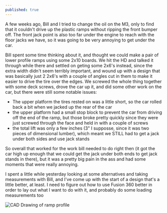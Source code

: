 ```yaml
---
published: true
---
```

A few weeks ago, Bill and I tried to change the oil on the M3, only to find that it couldn't drive up the plastic ramps without ripping the front bumper off. The front jack point is also too far under the engine to reach with the floor jacks we have, so it was going to be very annoying to get under the car. 

Bill spent some time thinking about it, and thought we could make a pair of lower profile ramps using some 2x10 boards. We hit the HD and talked it through while there and settled on geting some 2x6's instead, since the extra width didn't seem terribly important, and wound up with a design that was basically just 2 2x6's with a couple of angles cut in them to make it easier to drive the tire over the edges. We screwed the whole thing together with some deck screws, drove the car up it, and did some other work on the car, but there were still some notable issues: 

- The upper platform the tires rested on was a little short, so the car rolled back a bit when we jacked up the rear of the car
- the upper platform had a small stop block to prevent the car from driving off the end of the ramp, but those broke pretty quickly since they were just screwed through the face and held in with a couple of screws
- the total lift was only a few inches (3" I supposse, since it was two pieces of dimensional lumber), which meant we STILL had to get a jack under both sides and use jack stands

So overall that worked for the work bill needed to do right then (it got the car high up enough that we could get the jack under both ends to get jack stands in there), but it was a pretty big pain in the ass and had some moments that were really annoying.

I spent a little while yesterday looking at some alternatives and taking measurements with Bill, and I've come up with the start of a design that's a little better, at least. I need to figure out how to use Fusion 360 better in order to lay out what I want to do with it, and probably do some loading measurements too

![CAD Drawing of ramp profile]({{site.baseurl}}/images/ramp.png)
